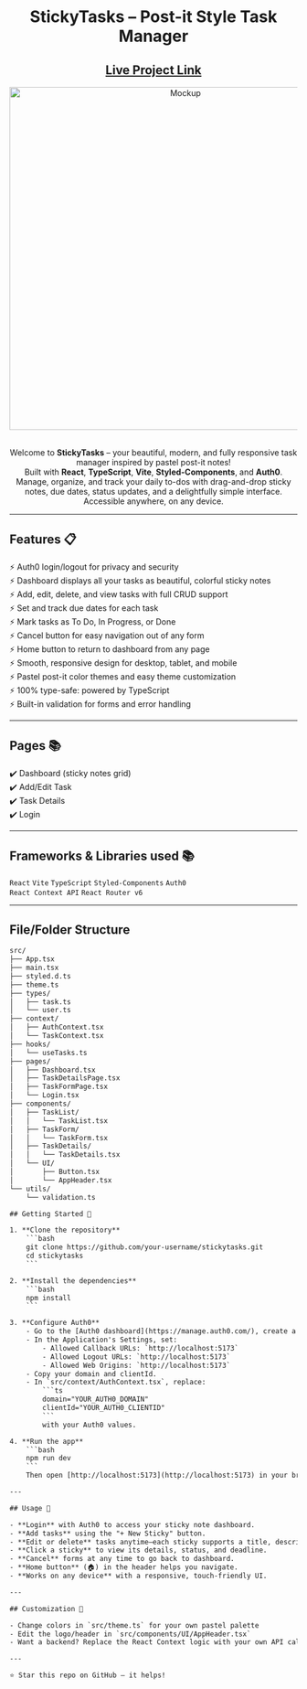 <div align="center">

<h1><strong>StickyTasks</strong> – Post-it Style Task Manager</h1>

<h2>
  <a href="https://stickytasks-demo.vercel.app/">Live Project Link</a>
</h2>

<div align="center">
  <a href="https://stickytasks-demo.vercel.app/">
    <img alt="Mockup" src="https://user-images.githubusercontent.com/your-image-id.png" width="600"/>
  </a>
</div>

<br/>

<p>
Welcome to <strong>StickyTasks</strong> – your beautiful, modern, and fully responsive task manager inspired by pastel post-it notes!<br/>
Built with <strong>React</strong>, <strong>TypeScript</strong>, <strong>Vite</strong>, <strong>Styled-Components</strong>, and <strong>Auth0</strong>.<br/>
Manage, organize, and track your daily to-dos with drag-and-drop sticky notes, due dates, status updates, and a delightfully simple interface.<br/>
Accessible anywhere, on any device.
</p>

</div>

---

## Features 📋

⚡️ Auth0 login/logout for privacy and security  
⚡️ Dashboard displays all your tasks as beautiful, colorful sticky notes  
⚡️ Add, edit, delete, and view tasks with full CRUD support  
⚡️ Set and track due dates for each task  
⚡️ Mark tasks as To Do, In Progress, or Done  
⚡️ Cancel button for easy navigation out of any form  
⚡️ Home button to return to dashboard from any page  
⚡️ Smooth, responsive design for desktop, tablet, and mobile  
⚡️ Pastel post-it color themes and easy theme customization  
⚡️ 100% type-safe: powered by TypeScript  
⚡️ Built-in validation for forms and error handling

---

## Pages 📚

✔️ Dashboard (sticky notes grid)  
✔️ Add/Edit Task  
✔️ Task Details  
✔️ Login

---

## Frameworks & Libraries used 📚

`React` `Vite` `TypeScript` `Styled-Components` `Auth0`  
`React Context API` `React Router v6`

---

## File/Folder Structure

```txt
src/
├── App.tsx
├── main.tsx
├── styled.d.ts
├── theme.ts
├── types/
│   ├── task.ts
│   └── user.ts
├── context/
│   ├── AuthContext.tsx
│   └── TaskContext.tsx
├── hooks/
│   └── useTasks.ts
├── pages/
│   ├── Dashboard.tsx
│   ├── TaskDetailsPage.tsx
│   ├── TaskFormPage.tsx
│   └── Login.tsx
├── components/
│   ├── TaskList/
│   │   └── TaskList.tsx
│   ├── TaskForm/
│   │   └── TaskForm.tsx
│   ├── TaskDetails/
│   │   └── TaskDetails.tsx
│   └── UI/
│       ├── Button.tsx
│       └── AppHeader.tsx
└── utils/
    └── validation.ts

## Getting Started 🚀

1. **Clone the repository**
    ```bash
    git clone https://github.com/your-username/stickytasks.git
    cd stickytasks
    ```

2. **Install the dependencies**
    ```bash
    npm install
    ```

3. **Configure Auth0**
    - Go to the [Auth0 dashboard](https://manage.auth0.com/), create a SPA application.
    - In the Application's Settings, set:
        - Allowed Callback URLs: `http://localhost:5173`
        - Allowed Logout URLs: `http://localhost:5173`
        - Allowed Web Origins: `http://localhost:5173`
    - Copy your domain and clientId.
    - In `src/context/AuthContext.tsx`, replace:
        ```ts
        domain="YOUR_AUTH0_DOMAIN"
        clientId="YOUR_AUTH0_CLIENTID"
        ```
        with your Auth0 values.

4. **Run the app**
    ```bash
    npm run dev
    ```
    Then open [http://localhost:5173](http://localhost:5173) in your browser.

---

## Usage 🧭

- **Login** with Auth0 to access your sticky note dashboard.
- **Add tasks** using the "+ New Sticky" button.
- **Edit or delete** tasks anytime—each sticky supports a title, description, status, and due date.
- **Click a sticky** to view its details, status, and deadline.
- **Cancel** forms at any time to go back to dashboard.
- **Home button** (🏠) in the header helps you navigate.
- **Works on any device** with a responsive, touch-friendly UI.

---

## Customization 🎨

- Change colors in `src/theme.ts` for your own pastel palette
- Edit the logo/header in `src/components/UI/AppHeader.tsx`
- Want a backend? Replace the React Context logic with your own API calls

---

⭐ Star this repo on GitHub — it helps!